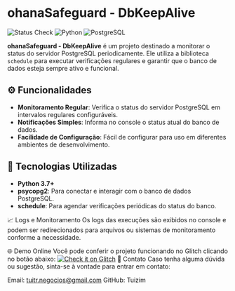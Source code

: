 # ohanaSafeguard - DbKeepAlive

![Status Check](https://img.shields.io/badge/Status-Active-brightgreen) ![Python](https://img.shields.io/badge/Python-3.7%2B-blue) ![PostgreSQL](https://img.shields.io/badge/PostgreSQL-12%2B-316192)

**ohanaSafeguard - DbKeepAlive** é um projeto destinado a monitorar o status do servidor PostgreSQL periodicamente. Ele utiliza a biblioteca `schedule` para executar verificações regulares e garantir que o banco de dados esteja sempre ativo e funcional.

## ⚙️ Funcionalidades

- **Monitoramento Regular**: Verifica o status do servidor PostgreSQL em intervalos regulares configuráveis.
- **Notificações Simples**: Informa no console o status atual do banco de dados.
- **Facilidade de Configuração**: Fácil de configurar para uso em diferentes ambientes de desenvolvimento.

## 🚀 Tecnologias Utilizadas

- **Python 3.7+**
- **psycopg2**: Para conectar e interagir com o banco de dados PostgreSQL.
- **schedule**: Para agendar verificações periódicas do status do banco.


📈 Logs e Monitoramento
Os logs das execuções são exibidos no console e podem ser redirecionados para arquivos ou sistemas de monitoramento conforme a necessidade.

🌐 Demo Online
Você pode conferir o projeto funcionando no Glitch clicando no botão abaixo:
[![Check it on Glitch](https://img.shields.io/badge/Glitch-Open_Project-blueviolet?style=for-the-badge)](https://glitch.com/edit/#!/ohanasafeguarddbstatus)
📧 Contato
Caso tenha alguma dúvida ou sugestão, sinta-se à vontade para entrar em contato:

Email: tuitr.negocios@gmail.com
GitHub: Tuizim

